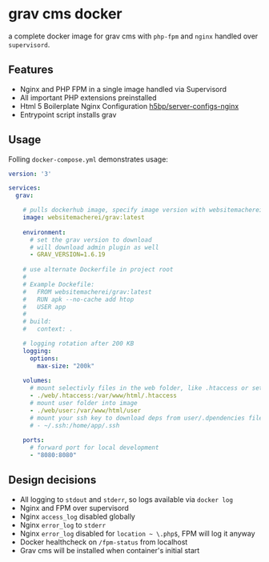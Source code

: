 # grav cms docker

a complete docker image for grav cms with `php-fpm` and `nginx` handled over `supervisord`. 

## Features

* Nginx and PHP FPM in a single image handled via Supervisord
* All important PHP extensions preinstalled
* Html 5 Boilerplate Nginx Configuration [h5bp/server-configs-nginx](https://github.com/h5bp/server-configs-nginx)
* Entrypoint script installs grav

## Usage

Folling `docker-compose.yml` demonstrates usage:

```yml
version: '3'

services:
  grav:

    # pulls dockerhub image, specify image version with websitemacherei/grav:x.y.z
    image: websitemacherei/grav:latest
    
    environment:
      # set the grav version to download
      # will download admin plugin as well
      - GRAV_VERSION=1.6.19
    
    # use alternate Dockerfile in project root
    #
    # Example Dockefile:
    #   FROM websitemacherei/grav:latest
    #   RUN apk --no-cache add htop
    #   USER app
    #
    # build: 
    #   context: .

    # logging rotation after 200 KB
    logging:
      options:
        max-size: "200k"
  
    volumes:
      # mount selectivly files in the web folder, like .htaccess or setup.php
      - ./web/.htaccess:/var/www/html/.htaccess
      # mount user folder into image
      - ./web/user:/var/www/html/user
      # mount your ssh key to download deps from user/.dpendencies file
      # - ~/.ssh:/home/app/.ssh
    
    ports:
      # forward port for local development
      - "8080:8080"
```

## Design decisions

* All logging to `stdout` and `stderr`, so logs available via `docker log`
* Nginx and FPM over supervisord
* Nginx `access_log` disabled globally
* Nginx `error_log` to `stderr`
* Nginx `error_log` disabled for `location ~ \.php$`, FPM will log it anyway
* Docker healthcheck on `/fpm-status` from localhost
* Grav cms will be installed when container's initial start
